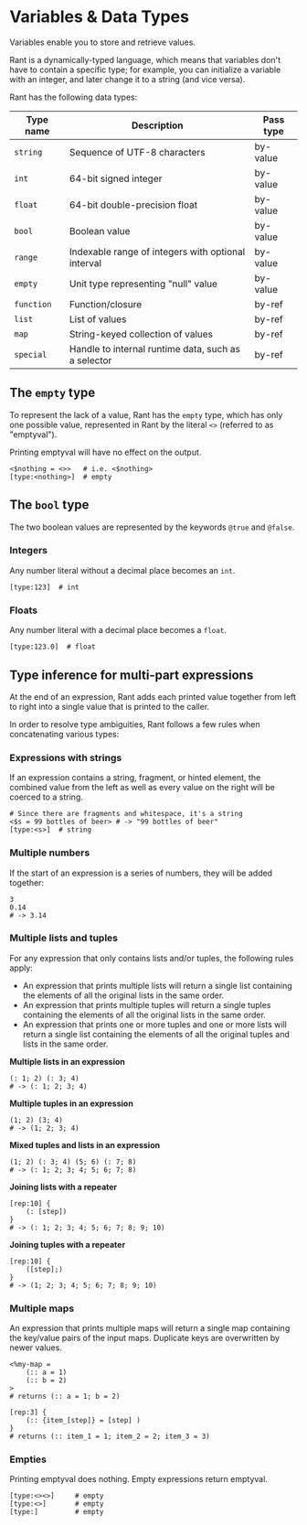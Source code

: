 # Variables & Data Types

Variables enable you to store and retrieve values.

Rant is a dynamically-typed language, which means that variables don't have to contain a specific type;
for example, you can initialize a variable with an integer, and later change it to a string (and vice versa).

Rant has the following data types:

|Type name |Description                                        |Pass type|
|----------|---------------------------------------------------|---------|
|`string`  |Sequence of UTF-8 characters                       |by-value |
|`int`     |64-bit signed integer                              |by-value |
|`float`   |64-bit double-precision float                      |by-value |
|`bool`    |Boolean value                                      |by-value | 
|`range`   |Indexable range of integers with optional interval |by-value |
|`empty`   |Unit type representing "null" value                |by-value |
|`function`|Function/closure                                   |by-ref   |
|`list`    |List of values                                     |by-ref   |
|`map`     |String-keyed collection of values                  |by-ref   |
|`special` |Handle to internal runtime data, such as a selector|by-ref   |

## The `empty` type

To represent the lack of a value, Rant has the `empty` type, 
which has only one possible value, represented in Rant by the literal `<>` (referred to as "emptyval").

Printing emptyval will have no effect on the output.

```rant
<$nothing = <>>   # i.e. <$nothing>
[type:<nothing>]  # empty
```

## The `bool` type

The two boolean values are represented by the keywords `@true` and `@false`.

### Integers

Any number literal without a decimal place becomes an `int`.

```rant
[type:123]  # int
```

### Floats

Any number literal with a decimal place becomes a `float`.

```rant
[type:123.0]  # float
```

## Type inference for multi-part expressions

At the end of an expression, Rant adds each printed value together from left to right into a single value that is printed to the caller.

In order to resolve type ambiguities, Rant follows a few rules when concatenating various types:


### Expressions with strings

If an expression contains a string, fragment, or hinted element, the combined value from the left as well as every value on the right will be coerced to a string.

```rant
# Since there are fragments and whitespace, it's a string
<$s = 99 bottles of beer> # -> "99 bottles of beer"
[type:<s>]  # string
```

### Multiple numbers

If the start of an expression is a series of numbers, they will be added together:

```rant
3
0.14
# -> 3.14
```


### Multiple lists and tuples

For any expression that only contains lists and/or tuples, the following rules apply:

* An expression that prints multiple lists will return a single list containing the elements of all the original lists in the same order.
* An expression that prints multiple tuples will return a single tuples containing the elements of all the original lists in the same order.
* An expression that prints one or more tuples and one or more lists will return a single list containing the elements of all the original tuples and lists in the same order.


**Multiple lists in an expression**
```rant
(: 1; 2) (: 3; 4) 
# -> (: 1; 2; 3; 4)
```

**Multiple tuples in an expression**
```rant
(1; 2) (3; 4) 
# -> (1; 2; 3; 4)
```

**Mixed tuples and lists in an expression**
```rant
(1; 2) (: 3; 4) (5; 6) (: 7; 8)
# -> (: 1; 2; 3; 4; 5; 6; 7; 8)
```

**Joining lists with a repeater**
```rant
[rep:10] {
    (: [step])
}
# -> (: 1; 2; 3; 4; 5; 6; 7; 8; 9; 10)
```

**Joining tuples with a repeater**
```rant
[rep:10] {
    ([step];)
}
# -> (1; 2; 3; 4; 5; 6; 7; 8; 9; 10)
```

### Multiple maps

An expression that prints multiple maps will return a single map containing the key/value pairs of the input maps. 
Duplicate keys are overwritten by newer values.

```rant
<%my-map = 
    (:: a = 1)
    (:: b = 2)
>
# returns (:: a = 1; b = 2)
```

```rant
[rep:3] {
    (:: {item_[step]} = [step] )
}
# returns (:: item_1 = 1; item_2 = 2; item_3 = 3)
```

### Empties

Printing emptyval does nothing. Empty expressions return emptyval.

```rant
[type:<><>]     # empty
[type:<>]       # empty
[type:]         # empty
```